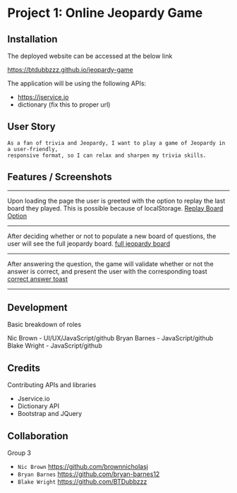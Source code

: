 # Project 1: Online Jeopardy Game

## Installation

The deployed website can be accessed at the below link

https://btdubbzzz.github.io/jeopardy-game

The application will be using the following APIs:

- https://jservice.io
- dictionary (fix this to proper url)

## User Story

```
As a fan of trivia and Jeopardy, I want to play a game of Jeopardy in a user-friendly, 
responsive format, so I can relax and sharpen my trivia skills.

```

## Features / Screenshots

---
Upon loading the page the user is greeted with the option to replay the last board they played. This is possible because of localStorage. [Replay Board Option](./)


---
After deciding whether or not to populate a new board of questions, the user will see the full jeopardy board. [full jeopardy board](./)


---
After answering the question, the game will validate whether or not the answer is correct, and present the user with the corresponding toast [correct answer toast](./)


---



## Development

Basic breakdown of roles

Nic Brown - UI/UX/JavaScript/github
Bryan Barnes - JavaScript/github
Blake Wright - JavaScript/github



## Credits

Contributing APIs and libraries

- Jservice.io
- Dictionary API
- Bootstrap and JQuery

## Collaboration

Group 3

- `Nic Brown` https://github.com/brownnicholasj
- `Bryan Barnes` https://github.com/bryan-barnes12
- `Blake Wright` https://github.com/BTDubbzzz
